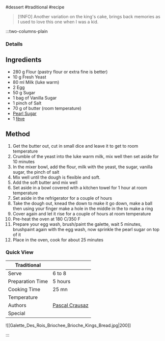 #dessert #traditional #recipe

> [!INFO]
> Another variation on the king's cake, brings back memories as I used to love this one when I was a kid.

:::two-columns-plain

### Details
## Ingredients

- 280 g Flour (pastry flour or extra fine is better)
- 10 g Fresh Yeast
- 80 ml Milk (luke warm)
- 2 Egg
- 50 g Sugar
- 1 bag of Vanilla Sugar
- 1 pinch of Salt
- 70 g of butter (room temperature)
- [Pearl Sugar](http://www.amazon.com/Lars-Own-Belgian-Pearl-Ounces/dp/B00KQ0LRWE/ref=pd_bxgy_325_2?ie=UTF8&refRID=0EKK6T0Q5YS97QA4MB87)
- 1 [fève](https://fr.wikipedia.org/wiki/Galette_des_Rois#La_f.C3.A8ve)


## Method

1. Get the butter out, cut in small dice and leave it to get to room temperature
2. Crumble of the yeast into the luke warm milk, mix well then set aside for 10 minutes
3. In the mixer bowl, add the flour, milk with the yeast, the sugar, vanilla sugar, the pinch of salt
4. Mix well until the dough is flexible and soft.
5. Add the soft butter and mix well
6. Set aside in a bowl covered with a kitchen towel for 1 hour at room temperature
7. Set aside in the refrigerator for a couple of hours
8. Take the dough out, knead the down to make it go down, make a ball then using your finger make a hole in the middle in the to make a ring
9. Cover again and let it rise for a couple of hours at room temperature
10. Pre-heat the oven at 180 C/350 F
11. Prepare your egg wash, brush/paint the galette, wait 5 minutes, brushpaint again with the egg wash, now sprinkle the pearl sugar on top of it
12. Place in the oven, cook for about 25 minutes




### Quick View
| Traditional      |                                                |
| ---------------- | ---------------------------------------------- |
| Serve            | 6 to 8                                         |
| Preparation Time | 5 hours                                        |
| Cooking Time     | 25 mn                                          |
| Temperature      |                                                |
| Authors          | [Pascal Crausaz](mailto:pascal@askpascal.com)  |
| Special          |                                                |

![[Galette_Des_Rois_Briochee_Brioche_Kings_Bread.jpg|200]]

:::

